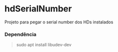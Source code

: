 # hdSerialNumber
Projeto para pegar o serial number dos HDs instalados

### Dependência
> sudo apt install libudev-dev
